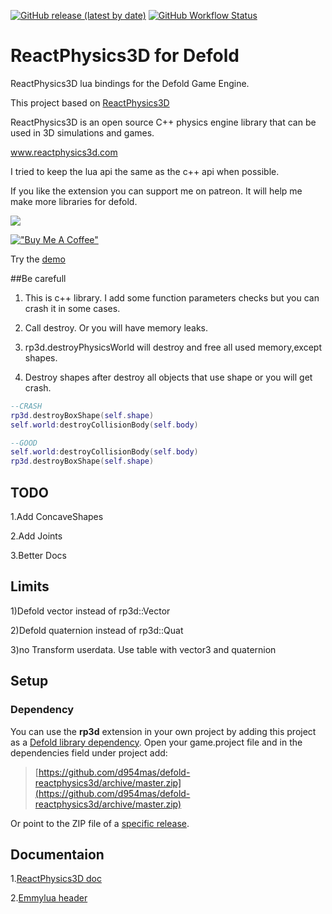 [![GitHub release (latest by date)](https://img.shields.io/github/v/release/d954mas/defold-reactphysics3d)](https://github.com/d954mas/defold-reactphysics3d/releases)
[![GitHub Workflow Status](https://img.shields.io/github/actions/workflow/status/d954mas/defold-reactphysics3d/bob.yml?branch=main)](https://github.com/d954mas/defold-reactphysics3d)
# ReactPhysics3D for Defold

ReactPhysics3D lua bindings for the Defold Game Engine.

This project based on [ReactPhysics3D](https://github.com/DanielChappuis/reactphysics3d)

ReactPhysics3D is an open source C++ physics engine library that can be used in 3D simulations and games.

www.reactphysics3d.com



I tried to keep the lua api the same as the c++ api when possible.

If you like the extension you can support me on patreon.
It will help me make more libraries for defold.

[![](https://c5.patreon.com/external/logo/become_a_patron_button.png)](https://www.patreon.com/d954mas)

[!["Buy Me A Coffee"](https://www.buymeacoffee.com/assets/img/custom_images/orange_img.png)](https://www.buymeacoffee.com/d954mas)

Try the [demo](https://d954mas.github.io/defold-reactphysics3d)


##Be carefull
1. This is c++ library. I add some function parameters checks but you can crash it in some cases.

2. Call destroy. Or you will have memory leaks.

3. rp3d.destroyPhysicsWorld will destroy and free all used memory,except shapes.

4. Destroy shapes after destroy all objects that use shape
or you will get crash.
```lua
--CRASH
rp3d.destroyBoxShape(self.shape)
self.world:destroyCollisionBody(self.body)

--GOOD
self.world:destroyCollisionBody(self.body)
rp3d.destroyBoxShape(self.shape)
```

## TODO
1.Add ConcaveShapes

2.Add Joints

3.Better Docs

## Limits
1)Defold vector instead of rp3d::Vector

2)Defold quaternion instead of rp3d::Quat

3)no Transform userdata. Use table with vector3 and quaternion

## Setup

### Dependency

You can use the **rp3d** extension in your own project by adding this project as a [Defold library dependency](https://www.defold.com/manuals/libraries/). Open your game.project file and in the dependencies field under project add:

> [https://github.com/d954mas/defold-reactphysics3d/archive/master.zip](https://github.com/d954mas/defold-reactphysics3d/archive/master.zip)

Or point to the ZIP file of a [specific release](https://github.com/d954mas/defold-reactphysics3d/releases).

## Documentaion
1.[ReactPhysics3D  doc](https://www.reactphysics3d.com/documentation.html)

2.[Emmylua header](https://github.com/d954mas/defold-reactphysics3d/blob/master/rp3d_header.lua)
